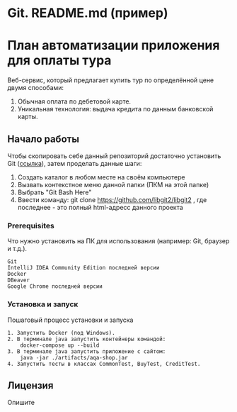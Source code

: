 # Git. README.md (пример)

# План автоматизации приложения для оплаты тура

Веб-сервис, который предлагает купить тур по определённой цене двумя способами:

1. Обычная оплата по дебетовой карте.
2. Уникальная технология: выдача кредита по данным банковской карты.

## Начало работы

Чтобы скопировать себе данный репозиторий достаточно установить Git ([ссылка](https://git-scm.com/book/ru/v2/%D0%92%D0%B2%D0%B5%D0%B4%D0%B5%D0%BD%D0%B8%D0%B5-%D0%A3%D1%81%D1%82%D0%B0%D0%BD%D0%BE%D0%B2%D0%BA%D0%B0-Git)), затем проделать данные шаги:

1. Создать каталог в любом месте на своём компьютере
2. Вызвать контекстное меню данной папки (ПКМ на этой папке)
3. Выбрать "Git Bash Here"
4. Ввести команду: git clone https://github.com/libgit2/libgit2 , где последнее - это полный html-адресс данного проекта

### Prerequisites

Что нужно установить на ПК для использования (например: Git, браузер и т.д.).

```
Git
IntelliJ IDEA Community Edition последней версии
Docker
DBeaver
Google Chrome последней версии
```

### Установка и запуск

Пошаговый процесс установки и запуска

```
1. Запустить Docker (под Windows).
2. В терминале java запустить контейнеры командой:
    docker-compose up --build
3. В терминале java запустить приложение с сайтом:
    java -jar ./artifacts/aqa-shop.jar
4. Запустить тесты в классах CommonTest, BuyTest, CreditTest. 
```

## Лицензия

Опишите